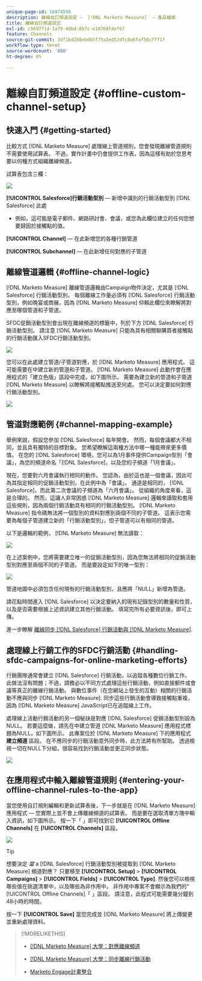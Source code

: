 ```yaml
---
unique-page-id: 18874598
description: 離線自訂頻道設定 —  [!DNL Marketo Measure]  — 產品檔案
title: 離線自訂頻道設定
exl-id: c5697714-1a79-40bd-8b7c-e10768f4ef67
feature: Channels
source-git-commit: 3df1bd288ebd65f75a2ed52d7c8a6faf50c7ff1f
workflow-type: tm+mt
source-wordcount: '880'
ht-degree: 0%

---
```


# 離線自訂頻道設定 {#offline-custom-channel-setup}

## 快速入門 {#getting-started}

比較方式 [!DNL Marketo Measure] 處理線上管道規則，您會發現離線管道規則不需要使用試算表。 不過，實作計畫中仍會提供工作表，因為這樣有助於您思考要以何種方式組織離線頻道。

試算表包含三欄：

![](assets/1-2.png)

**[!UICONTROL Salesforce]行銷活動型別**  — 新增中識別的行銷活動型別 [!DNL Salesforce] 此處

* 例如，這可能是電子郵件、網路研討會、會議，或您為此欄位建立的任何您想要歸因於接觸點的值。

**[!UICONTROL Channel]**  — 在此新增您的各種行銷管道

**[!UICONTROL Subchannel]**  — 在此新增任何對應的子管道

## 離線管道邏輯 {#offline-channel-logic}

[!DNL Marketo Measure] 離線管道邏輯由Campaign物件決定，尤其是 [!DNL Salesforce] 行銷活動型別。 每個離線工作量必須有 [!DNL Salesforce] 行銷活動型別，例如晚宴或商展，因為 [!DNL Marketo Measure] 仰賴此欄位來瞭解將對應至哪個管道和子管道。

SFDC促銷活動型別會出現在離線頻道的標籤中，列於下方 [!DNL Salesforce] 行銷活動型別。 請注意 [!DNL Marketo Measure] 只能為具有相關聯購買者接觸點的行銷活動匯入SFDC行銷活動型別。

![](assets/2-2.png)

您可以在此處建立管道/子管道對應，於 [!DNL Marketo Measure] 應用程式。 這可能需要在中建立新的管道和子管道。 [!DNL Marketo Measure] 此動作會在應用程式的「建立色版」區段中完成，如下圖所示。 需要為建立新的管道和子管道 [!DNL Marketo Measure] 以瞭解將接觸點推送至何處。 您可以決定要如何對應行銷活動型別。

![](assets/3-2.png)

## 管道對應範例 {#channel-mapping-example}

舉例來說，假設您參加 [!DNL Salesforce] 每年開會。 然而，每個會議都大不相同，並且具有獨特的目標對象。 您希望瞭解這兩種方法中哪一種能帶來更多價值。 在您的 [!DNL Salesforce] 環境，您可以為1月事件提供Campaign型別「會議」，為您的頻道命名「[!DNL Salesforce]，以及您的子頻道「1月會議」。

現在，您要對六月會議執行相同的動作。 您認為，由於這也是一個會議，因此可為其指定相同的促銷活動型別，在此例中為「會議」。 通道是相同的， [!DNL Salesforce]，而此第二次會議的子頻道為「六月會議」。 從組織的角度來看，這是合理的。 然而，這讓人非常困惑 [!DNL Marketo Measure] 邏輯來讀取和套用這些規則，因為兩個行銷活動具有相同的行銷活動型別。 [!DNL Marketo Measure] 指令碼無法將一個型別的資料對應到兩個不同的子管道。 這表示您需要為每個子管道建立新的「行銷活動型別」，但子管道可以有相同的管道。

以下是邏輯的範例， [!DNL Marketo Measure] 無法讀取：

![](assets/4-2.png)

在上述案例中，您將需要建立唯一的促銷活動型別，因為您無法將相同的促銷活動型別對應至兩個不同的子管道。 而是要設定如下的唯一型別：

![](assets/5-2.png)

管道地圖中必須包含任何現有的行銷活動型別，且應將「NULL」新增為管道。

請花點時間進入 [!DNL Salesforce] 以決定要納入的現有記錄型別的數量和性質，以及是否需要根據上述資訊建立其他行銷活動。 填寫完所有必要資訊後，即可上傳。

進一步瞭解 [離線同步 [!DNL Salesforce] 行銷活動與 [!DNL Marketo Measure]](/help/channel-tracking-and-setup/offline-channels/deprecated-processes/syncing-offline-campaigns.md).

## 處理線上行銷工作的SFDC行銷活動 {#handling-sfdc-campaigns-for-online-marketing-efforts}

行銷團隊通常會建立 [!DNL Salesforce] 行銷活動，以追蹤各種數位行銷工作。 此做法沒有問題；不過，請務必以不同方式處理這些行銷活動，例如直接郵件或會議等真正的離線行銷活動。 與數位事件（在您網站上發生的互動）相關的行銷活動不應與同步 [!DNL Marketo Measure]. 同步這些行銷活動會導致接觸點重複，因為 [!DNL Marketo Measure] JavaScript已在追蹤線上工作。

處理線上活動行銷活動的另一個秘訣是對應 [!DNL Salesforce] 促銷活動型別設為NULL。 若要這麼做，請先在中建立管道 [!DNL Marketo Measure] 應用程式標題為NULL，如下圖所示。 此專案位於 [!DNL Marketo Measure] 下的應用程式 **建立頻道** 區段。 在不應同步的行銷活動意外同步時，此方法將有所幫助。 透過檢視一切在NULL下分組，很容易找到行銷活動並更正同步狀態。

![](assets/6-2.png)

## 在應用程式中輸入離線管道規則 {#entering-your-offline-channel-rules-to-the-app}

當您使用自訂規則編輯和更新試算表後，下一步就是在 [!DNL Marketo Measure] 應用程式 — 您實際上並不會上傳離線頻道的試算表。 而是要在選取清單方塊中輸入資訊，如下圖所示。 按一下「 」即可找到它 **[!UICONTROL Offline Channels]** 在 **[!UICONTROL Channels]** 區段。

![](assets/7-2.png)

>[!TIP]
>
>想要決定 _當_ a [!DNL Salesforce] 行銷活動型別被提取到 [!DNL Marketo Measure] 頻道對應？ 只要移至 **[!UICONTROL Setup]** > **[!UICONTROL Campaigns]** > **[!UICONTROL Fields]** > **[!UICONTROL Type]**. 然後您可以檢視哪些值在挑選清單中，以及哪些為非作用中。 非作用中專案不會顯示為我們的&quot;[!UICONTROL Offline Channels]「 」區段。 請注意，此程式可能需要幾分鐘到48小時的時間。

按一下 **[!UICONTROL Save]** 當您完成並 [!DNL Marketo Measure] 將上傳變更並重新處理資料。

>[!MORELIKETHIS]
>
>* [[!DNL Marketo Measure] 大學：對應離線頻道](https://universityonline.marketo.com/courses/bizible-fundamentals-channel-management/#/page/5c630eca34d9f0367662b77f)
>
>* [[!DNL Marketo Measure] 大學：同步離線行銷活動](https://universityonline.marketo.com/courses/bizible-fundamentals-channel-management/#/page/5c63286e34d9f0367662b78b)
>
>* [Marketo Engage計畫整合](/help/marketo-measure-and-marketo/marketo-measure-integrations-with-marketo/marketo-engage-programs-integration.md#channel-mapping)
